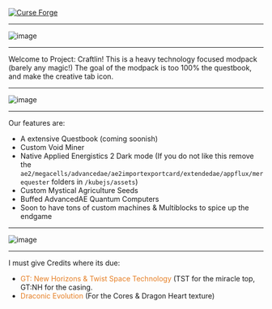[![Curse Forge](http://cf.way2muchnoise.eu/full_project-craftlin_downloads.svg)](https://www.curseforge.com/minecraft/modpacks/project-craftlin)


* * *

![image](https://media.forgecdn.net/attachments/description/1144729/description_1e6c3c33-fdf4-446b-ba73-3a84de02f0bf.png)

* * *

Welcome to Project: Craftlin! This is a heavy technology focused modpack (barely any magic!) The goal of the modpack is too 100% the questbook, and make the creative tab icon.

* * *

![image](https://media.forgecdn.net/attachments/description/1144729/description_8813f1bf-42a5-48c5-bd33-27595ef2e192.png)

* * *

Our features are:

*   A extensive Questbook (coming soonish)
*   Custom Void Miner
*   Native Applied Energistics 2 Dark mode (If you do not like this remove the `ae2/megacells/advancedae/ae2importexportcard/extendedae/appflux/merequester` folders in `/kubejs/assets`)
*   Custom Mystical Agriculture Seeds
*   Buffed AdvancedAE Quantum Computers
*   Soon to have tons of custom machines & Multiblocks to spice up the endgame

* * *

![image](https://media.forgecdn.net/attachments/description/1144729/description_64e3e50a-e026-474b-8e74-e9c8d6f93d7d.png)

* * *

I must give Credits where its due:

*   <span style="color:#e67e23">GT: New Horizons &amp; Twist Space Technology</span> (TST for the miracle top, GT:NH for the casing.
*   <span style="color:#e67e23">Draconic Evolution</span> (For the Cores & Dragon Heart texture)
